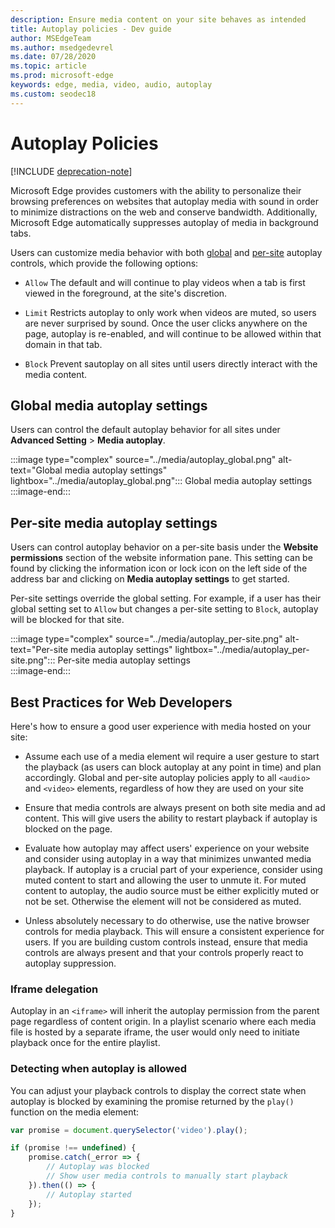 ```yaml
---
description: Ensure media content on your site behaves as intended
title: Autoplay policies - Dev guide
author: MSEdgeTeam
ms.author: msedgedevrel
ms.date: 07/28/2020
ms.topic: article
ms.prod: microsoft-edge
keywords: edge, media, video, audio, autoplay
ms.custom: seodec18
---
```

# Autoplay Policies  

[!INCLUDE [deprecation-note](../includes/legacy-edge-note.md)]  

Microsoft Edge provides customers with the ability to personalize their browsing preferences on websites that autoplay media with sound in order to minimize distractions on the web and conserve bandwidth.  Additionally, Microsoft Edge automatically suppresses autoplay of media in background tabs.  

Users can customize media behavior with both [global](#global-media-autoplay-settings) and [per-site](#per-site-media-autoplay-settings) autoplay controls, which provide the following options:  

*   `Allow`  The default and will continue to play videos when a tab is first viewed in the foreground, at the site's discretion.  

*   `Limit`  Restricts autoplay to only work when videos are muted, so users are never surprised by sound.  Once the user clicks anywhere on the page, autoplay is re-enabled, and will continue to be allowed within that domain in that tab.  

*   `Block`  Prevent sautoplay on all sites until users directly interact with the media content.  

## Global media autoplay settings  

Users can control the default autoplay behavior for all sites under **Advanced Setting** > **Media autoplay**.  

:::image type="complex" source="../media/autoplay_global.png" alt-text="Global media autoplay settings" lightbox="../media/autoplay_global.png":::
   Global media autoplay settings  
:::image-end:::  

## Per-site media autoplay settings  

Users can control autoplay behavior on a per-site basis under the **Website permissions** section of the website information pane.  This setting can be found by clicking the information icon or lock icon on the left side of the address bar and clicking on **Media autoplay settings** to get started.  

Per-site settings override the global setting.  For example, if a user has their global setting set to `Allow` but changes a per-site setting to `Block`, autoplay will be blocked for that site.  

:::image type="complex" source="../media/autoplay_per-site.png" alt-text="Per-site media autoplay settings" lightbox="../media/autoplay_per-site.png":::
   Per-site media autoplay settings  
:::image-end:::  

## Best Practices for Web Developers  

Here's how to ensure a good user experience with media hosted on your site:  

*   Assume each use of a media element wil require a user gesture to start the playback \(as users can block autoplay at any point in time\) and plan accordingly.  Global and per-site autoplay policies apply to all `<audio>` and `<video>` elements, regardless of how they are used on your site  

*   Ensure that media controls are always present on both site media and ad content.  This will give users the ability to restart playback if autoplay is blocked on the page.  

*   Evaluate how autoplay may affect users' experience on your website and consider using autoplay in a way that minimizes unwanted media playback.  If autoplay is a crucial part of your experience, consider using muted content to start and allowing the user to unmute it.  For muted content to autoplay, the audio source must be either explicitly muted or not be set.  Otherwise the element will not be considered as muted.  

*   Unless absolutely necessary to do otherwise, use the native browser controls for media playback.  This will ensure a consistent experience for users.  If you are building custom controls instead, ensure that media controls are always present and that your controls properly react to autoplay suppression.  

### Iframe delegation  

Autoplay in an `<iframe>` will inherit the autoplay permission from the parent page regardless of content origin.  In a playlist scenario where each media file is hosted by a separate iframe, the user would only need to initiate playback once for the entire playlist.  

### Detecting when autoplay is allowed  

You can adjust your playback controls to display the correct state when autoplay is blocked by examining the promise returned by the `play()` function on the media element:  

```javascript
var promise = document.querySelector('video').play();

if (promise !== undefined) { 
    promise.catch(_error => { 
        // Autoplay was blocked
        // Show user media controls to manually start playback
    }).then(() => { 
        // Autoplay started
    }); 
}
```  
